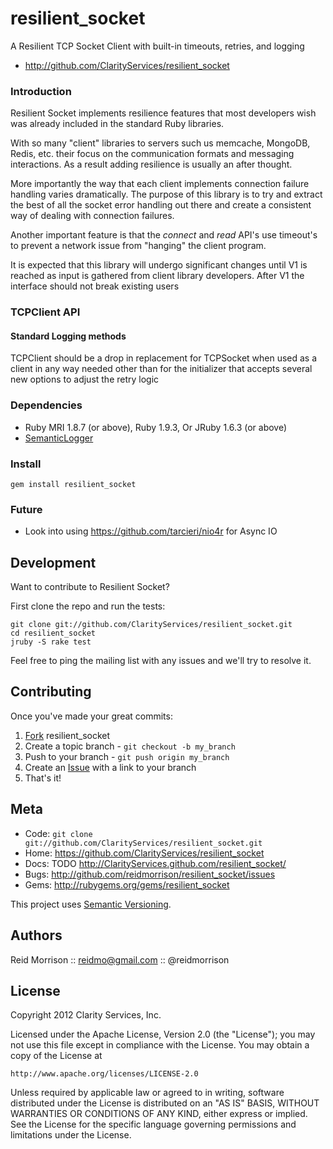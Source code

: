 resilient_socket
================

A Resilient TCP Socket Client with built-in timeouts, retries, and logging

* http://github.com/ClarityServices/resilient_socket

### Introduction

Resilient Socket implements resilience features that most developers wish was
already included in the standard Ruby libraries.

With so many "client" libraries to servers such us memcache, MongoDB, Redis, etc.
their focus on the communication formats and messaging interactions. As a result
adding resilience is usually an after thought.

More importantly the way that each client implements connection failure handling
varies dramatically. The purpose of this library is to try and extract the best
of all the socket error handling out there and create a consistent way of dealing
with connection failures.

Another important feature is that the _connect_ and _read_ API's use timeout's to
prevent a network issue from "hanging" the client program.

It is expected that this library will undergo significant changes until V1 is reached
as input is gathered from client library developers. After V1 the interface should
not break existing users

### TCPClient API

#### Standard Logging methods

TCPClient should be a drop in replacement for TCPSocket when used as a client
in any way needed other than for the initializer that accepts several new options
to adjust the retry logic

### Dependencies

- Ruby MRI 1.8.7 (or above), Ruby 1.9.3,  Or JRuby 1.6.3 (or above)
- [SemanticLogger](http://github.com/ClarityServices/semantic-logger)

### Install

    gem install resilient_socket

### Future

- Look into using https://github.com/tarcieri/nio4r for Async IO

Development
-----------

Want to contribute to Resilient Socket?

First clone the repo and run the tests:

    git clone git://github.com/ClarityServices/resilient_socket.git
    cd resilient_socket
    jruby -S rake test

Feel free to ping the mailing list with any issues and we'll try to resolve it.

Contributing
------------

Once you've made your great commits:

1. [Fork](http://help.github.com/forking/) resilient_socket
2. Create a topic branch - `git checkout -b my_branch`
3. Push to your branch - `git push origin my_branch`
4. Create an [Issue](http://github.com/ClarityServices/resilient_socket/issues) with a link to your branch
5. That's it!

Meta
----

* Code: `git clone git://github.com/ClarityServices/resilient_socket.git`
* Home: <https://github.com/ClarityServices/resilient_socket>
* Docs: TODO <http://ClarityServices.github.com/resilient_socket/>
* Bugs: <http://github.com/reidmorrison/resilient_socket/issues>
* Gems: <http://rubygems.org/gems/resilient_socket>

This project uses [Semantic Versioning](http://semver.org/).

Authors
-------

Reid Morrison :: reidmo@gmail.com :: @reidmorrison

License
-------

Copyright 2012 Clarity Services, Inc.

Licensed under the Apache License, Version 2.0 (the "License");
you may not use this file except in compliance with the License.
You may obtain a copy of the License at

    http://www.apache.org/licenses/LICENSE-2.0

Unless required by applicable law or agreed to in writing, software
distributed under the License is distributed on an "AS IS" BASIS,
WITHOUT WARRANTIES OR CONDITIONS OF ANY KIND, either express or implied.
See the License for the specific language governing permissions and
limitations under the License.
